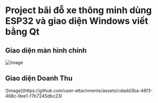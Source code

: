 <h1>Project bãi đỗ xe thông minh dùng ESP32 và giao diện Windows viết bằng Qt</h1>   
<h2>Giao diện màn hình chính</h2>

![image](https://github.com/user-attachments/assets/4c69eafb-4bdb-4321-b538-a65bf50fc49f)

<h2>Giao diện Doanh Thu</h2>
![image](https://github.com/user-attachments/assets/cdadd3ba-46f3-468c-9ee1-f7b7245dbc23)

